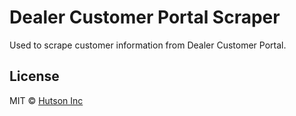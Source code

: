 # Dealer Customer Portal Scraper

Used to scrape customer information from Dealer Customer Portal.

## License

MIT © [Hutson Inc](https://www.hutsoninc.com)